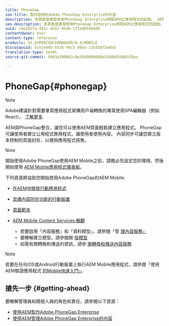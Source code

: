 ```yaml
---
title: PhoneGap
seo-title: 製作適用於Adobe PhoneGap Enterprise的內容
description: 本頁面是開發使用PhoneGap Enterprise搭配AEM之應用程式的起點。 AEM與PhoneGap整合，讓您可以使用AEM頁面輕鬆建立應用程式。 PhoneGap可讓使用者建立公用程式應用程式，讓使用者使用內容。
seo-description: 本頁面是開發使用PhoneGap Enterprise搭配AEM之應用程式的起點。 AEM與PhoneGap整合，讓您可以使用AEM頁面輕鬆建立應用程式。 PhoneGap可讓使用者建立公用程式應用程式，讓使用者使用內容。
uuid: c6ac02fa-d41c-4b57-95d8-171a96540dd6
contentOwner: User
content-type: reference
products: SG_EXPERIENCEMANAGER/6.4/MOBILE
discoiquuid: bc61e495-b53b-49c5-99e5-c2e35873e6bd
translation-type: tm+mt
source-git-commit: 9d03a3988b2c8e34b9009d80a53d8b8508b5f0aa

---
```



# PhoneGap{#phonegap}

>[!NOTE]
>
>Adobe建議針對需要單頁應用程式架構用戶端轉換的專案使用SPA編輯器（例如React）。 [了解更多](/help/sites-developing/spa-overview.md).

AEM與PhoneGap整合，讓您可以使用AEM頁面輕鬆建立應用程式。 PhoneGap可讓使用者建立公用程式應用程式，讓使用者使用內容。 內容同步可讓您建立版本控制的頁面封存，以便與應用程式搭售。

>[!NOTE]
>
>開始使用Adobe PhoneGap使用AEM Mobile之前，請務必先設定您的環境，然後開始使用 [AEM Mobile應用程式儀表板](/help/mobile/phonegap-authoring-apps.md)。

下列資源將協助您開始使用Adobe PhoneGap的AEM Mobile:

* [在AEM中開發行動應用程式](/help/mobile/developing-mobile-applications.md)
* [具備內容同步功能的行動裝置](/help/mobile/phonegap-contentsync.md)
* [頁面範本](/help/mobile/phonegap-apps-arch-page-templates.md)

* [AEM Mobile Content Services:概觀](/help/mobile/develop-content-as-a-service.md)

   * 若要啟用「內容服務」和「資料模型」，請參閱「管 [理內容服務」](/help/mobile/developing-content-services.md)
   * 要瞭解建立模型，請參閱開 [發模型](/help/mobile/administer-mobile-apps.md)
   * 如需有關轉換和傳送的資訊，請參 [閱轉換和傳送內容服務](/help/mobile/rendering-and-delivery.md)

>[!NOTE]
>
>若要在任何iOS或Android行動裝置上執行AEM Mobile應用程式，請參閱「使用AEM驗證應用程式 [的Mobile快速入門」](/help/mobile/phonegap-mobile-quickstart.md)。

## 搶先一步 {#getting-ahead}

要瞭解管理員和開發人員的角色和責任，請參閱以下資源：

* [使用AEM製作Adobe PhoneGap Enterprise](/help/mobile/phonegap.md)
* [使用AEM管理Adobe PhoneGap Enterprise的內容](/help/mobile/administer-phonegap.md)

